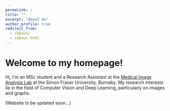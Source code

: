 ```yaml
---
permalink: /
title: ""
excerpt: "About me"
author_profile: true
redirect_from: 
  - /about/
  - /about.html
---
```


Welcome to my homepage!
=====

Hi, I'm an MSc student and a Research Assistant at the [Medical Image Analysis Lab](https://www.medicalimageanalysis.com/) at the Simon Fraser University, Burnaby. My research interests lie in the field of Computer Vision and Deep Learning, particularly on images and graphs.

(Website to be updated soon...)



